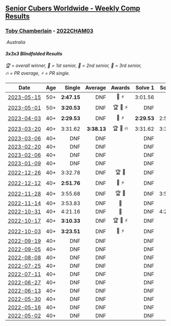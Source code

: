 <style>table {white-space: nowrap;}</style>
<link rel="stylesheet" type="text/css" href="/scw-comp/css/flags.css" />

## [Senior Cubers Worldwide - Weekly Comp Results](/scw-comp/results/)
### [Toby Chamberlain](README.md) - [2022CHAM03](https://www.worldcubeassociation.org/persons/2022CHAM03?event=333bf)

<i class="flag flag-AU" />&nbsp;Australia

#### 3x3x3 Blindfolded Results

<span style="white-space: nowrap;">🏆 = overall winner</span>, <span style="white-space: nowrap;">🥇 = 1st senior</span>, <span style="white-space: nowrap;">🥈 = 2nd senior</span>, <span style="white-space: nowrap;">🥉 = 3rd senior</span>, <span style="white-space: nowrap;">🔥 = PR average</span>, <span style="white-space: nowrap;">⚡ = PR single</span>.

| Date | Age | Single | Average | Awards | Solve 1 | Solve 2 | Solve 3 | Video |
| :--: | :--: | --: | --: | :--: | --: | --: | --: | :-- |
| [2023-05-15](../../results/2023-05-15/333bf.md) | 50+ | **2:47.15** | DNF | 🥈 ⚡ | 3:01.56 | DNF | **2:47.15** | [Desktop](https://www.facebook.com/events/179341611736618/permalink/187088357628610) / [Mobile](https://m.facebook.com/events/179341611736618?view=permalink&id=187088357628610) |
| [2023-05-01](../../results/2023-05-01/333bf.md) | 50+ | **3:20.53** | DNF | 🏆 🥇 ⚡ | DNF | DNF | **3:20.53** | [Desktop](https://www.facebook.com/events/542713531136099/permalink/548762303864555) / [Mobile](https://m.facebook.com/events/542713531136099?view=permalink&id=548762303864555) |
| [2023-04-03](../../results/2023-04-03/333bf.md) | 40+ | **2:29.53** | DNF | 🥈 ⚡ | **2:29.53** | 2:59.24 | DNF | [Desktop](https://www.facebook.com/events/6012958745461099/permalink/6051977718225868) / [Mobile](https://m.facebook.com/events/6012958745461099?view=permalink&id=6051977718225868) |
| [2023-03-20](../../results/2023-03-20/333bf.md) | 40+ | 3:31.62 | **3:38.13** | 🏆 🥇 🔥 | 3:31.62 | 3:39.13 | 3:43.65 | [Desktop](https://www.facebook.com/events/2297382030433675/permalink/2304411433064068) / [Mobile](https://m.facebook.com/events/2297382030433675?view=permalink&id=2304411433064068) |
| [2023-03-06](../../results/2023-03-06/333bf.md) | 40+ | DNF | DNF |  | DNF | DNF | DNF | [Desktop](https://www.facebook.com/events/1159591751416893/permalink/1165602610815807) / [Mobile](https://m.facebook.com/events/1159591751416893?view=permalink&id=1165602610815807) |
| [2023-02-20](../../results/2023-02-20/333bf.md) | 40+ | DNF | DNF |  | DNF | DNF | DNF | [Desktop](https://www.facebook.com/events/3356785791203879/permalink/3365076537041471) / [Mobile](https://m.facebook.com/events/3356785791203879?view=permalink&id=3365076537041471) |
| [2023-02-06](../../results/2023-02-06/333bf.md) | 40+ | DNF | DNF |  | DNF | DNF | DNF | [Desktop](https://www.facebook.com/events/1402762647128043/permalink/1409322966472011) / [Mobile](https://m.facebook.com/events/1402762647128043?view=permalink&id=1409322966472011) |
| [2023-01-09](../../results/2023-01-09/333bf.md) | 40+ | DNF | DNF |  | DNF | DNF | DNF | [Desktop](https://www.facebook.com/events/3336985539874805/permalink/3347271978846161) / [Mobile](https://m.facebook.com/events/3336985539874805?view=permalink&id=3347271978846161) |
| [2022-12-26](../../results/2022-12-26/333bf.md) | 40+ | 3:32.78 | DNF | 🏆 🥇 | DNF | DNF | 3:32.78 | [Desktop](https://www.facebook.com/events/1410194616184720/permalink/1418677755336406) / [Mobile](https://m.facebook.com/events/1410194616184720?view=permalink&id=1418677755336406) |
| [2022-12-12](../../results/2022-12-12/333bf.md) | 40+ | **2:51.76** | DNF | 🥈 ⚡ | DNF | DNF | **2:51.76** | [Desktop](https://www.facebook.com/events/872606603911817/permalink/882514729587671) / [Mobile](https://m.facebook.com/events/872606603911817?view=permalink&id=882514729587671) |
| [2022-11-28](../../results/2022-11-28/333bf.md) | 40+ | 3:55.68 | DNF | 🏆 🥇 | DNF | 3:55.68 | DNF | [Desktop](https://www.facebook.com/events/527955525684815/permalink/536031248210576) / [Mobile](https://m.facebook.com/events/527955525684815?view=permalink&id=536031248210576) |
| [2022-11-14](../../results/2022-11-14/333bf.md) | 40+ | 3:53.83 | DNF | 🥈 | DNF | DNF | 3:53.83 | [Desktop](https://www.facebook.com/events/1073814339981159/permalink/1082392925789967) / [Mobile](https://m.facebook.com/events/1073814339981159?view=permalink&id=1082392925789967) |
| [2022-10-31](../../results/2022-10-31/333bf.md) | 40+ | 4:21.16 | DNF | 🥈 | DNF | 4:21.16 | DNF | [Desktop](https://www.facebook.com/events/789984605598588/permalink/799184544678594) / [Mobile](https://m.facebook.com/events/789984605598588?view=permalink&id=799184544678594) |
| [2022-10-17](../../results/2022-10-17/333bf.md) | 40+ | **3:10.33** | DNF | 🏆 🥇 ⚡ | DNF | DNF | **3:10.33** | [Desktop](https://www.facebook.com/events/1306275440187039/permalink/1316224539192129) / [Mobile](https://m.facebook.com/events/1306275440187039?view=permalink&id=1316224539192129) |
| [2022-10-03](../../results/2022-10-03/333bf.md) | 40+ | **3:23.51** | DNF | 🥉 ⚡ | DNF | DNF | **3:23.51** | [Desktop](https://www.facebook.com/events/470841368325055/permalink/477579037651288) / [Mobile](https://m.facebook.com/events/470841368325055?view=permalink&id=477579037651288) |
| [2022-09-19](../../results/2022-09-19/333bf.md) | 40+ | DNF | DNF |  | DNF | DNF | DNF | [Desktop](https://www.facebook.com/events/788721762384010/permalink/798549808067872) / [Mobile](https://m.facebook.com/events/788721762384010?view=permalink&id=798549808067872) |
| [2022-09-05](../../results/2022-09-05/333bf.md) | 40+ | DNF | DNF |  | DNF | DNF | DNF | [Desktop](https://www.facebook.com/events/890334055259839/permalink/898337804459464) / [Mobile](https://m.facebook.com/events/890334055259839?view=permalink&id=898337804459464) |
| [2022-08-08](../../results/2022-08-08/333bf.md) | 40+ | DNF | DNF |  | DNF | DNF | DNF | [Desktop](https://www.facebook.com/events/1895101540680357/permalink/1904216166435561) / [Mobile](https://m.facebook.com/events/1895101540680357?view=permalink&id=1904216166435561) |
| [2022-07-25](../../results/2022-07-25/333bf.md) | 40+ | DNF | DNF |  | DNF | DNF | DNF | [Desktop](https://www.facebook.com/events/734219160996929/permalink/742380836847428) / [Mobile](https://m.facebook.com/events/734219160996929?view=permalink&id=742380836847428) |
| [2022-07-11](../../results/2022-07-11/333bf.md) | 40+ | DNF | DNF |  | DNF | DNF | DNF | [Desktop](https://www.facebook.com/events/1224095091671386/permalink/1232409604173268) / [Mobile](https://m.facebook.com/events/1224095091671386?view=permalink&id=1232409604173268) |
| [2022-06-27](../../results/2022-06-27/333bf.md) | 40+ | DNF | DNF |  | DNF | DNF | DNF | [Desktop](https://www.facebook.com/events/722652212339123/permalink/728118525125825) / [Mobile](https://m.facebook.com/events/722652212339123?view=permalink&id=728118525125825) |
| [2022-06-13](../../results/2022-06-13/333bf.md) | 40+ | DNF | DNF |  | DNF | DNF | DNF | [Desktop](https://www.facebook.com/events/1178827662661240/permalink/1186748108535862) / [Mobile](https://m.facebook.com/events/1178827662661240?view=permalink&id=1186748108535862) |
| [2022-05-30](../../results/2022-05-30/333bf.md) | 40+ | DNF | DNF |  | DNF | DNF | DNF | [Desktop](https://www.facebook.com/events/434416978024130/permalink/439622434170251) / [Mobile](https://m.facebook.com/events/434416978024130?view=permalink&id=439622434170251) |
| [2022-05-16](../../results/2022-05-16/333bf.md) | 40+ | DNF | DNF |  | DNF | DNF | DNF | [Desktop](https://www.facebook.com/events/1066743153928061/permalink/1075513549717688) / [Mobile](https://m.facebook.com/events/1066743153928061?view=permalink&id=1075513549717688) |
| [2022-05-02](../../results/2022-05-02/333bf.md) | 40+ | DNF | DNF |  | DNF | DNF | DNF | [Desktop](https://www.facebook.com/events/3187006381570475/permalink/3197379087199871) / [Mobile](https://m.facebook.com/events/3187006381570475?view=permalink&id=3197379087199871) |


<!-- Global site tag (gtag.js) - Google Analytics -->
<script async src="https://www.googletagmanager.com/gtag/js?id=UA-86348435-3"></script>
<script>window.dataLayer = window.dataLayer || []; function gtag() {dataLayer.push(arguments);} gtag('js', new Date()); gtag('config', 'UA-86348435-3');</script>
